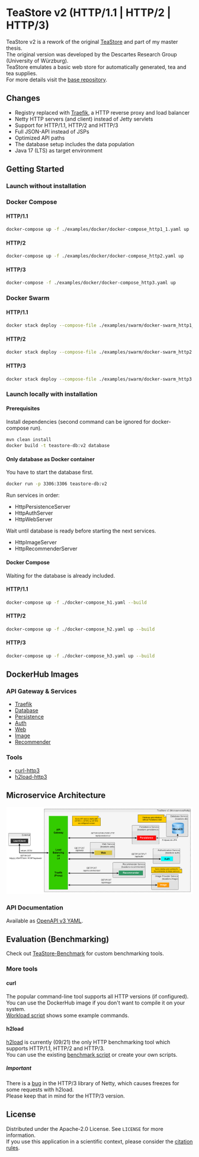 # TeaStore v2 (HTTP/1.1 | HTTP/2 | HTTP/3)

TeaStore v2 is a rework of the original
[TeaStore](https://se.informatik.uni-wuerzburg.de/software-engineering-group/tools/teastore/)
and part of my master thesis.  
The original version was developed by the Descartes Research Group (University of Würzburg).  
TeaStore emulates a basic web store for automatically generated, tea and tea supplies.   
For more details visit the [base repository](https://github.com/DescartesResearch/TeaStore).

## Changes
- Registry replaced with [Traefik](https://github.com/traefik/traefik),
  a HTTP reverse proxy and load balancer
- Netty HTTP servers (and client) instead of Jetty servlets
- Support for HTTP/1.1, HTTP/2 and HTTP/3
- Full JSON-API instead of JSPs
- Optimized API paths
- The database setup includes the data population
- Java 17 (LTS) as target environment

## Getting Started
### Launch without installation
### Docker Compose
#### HTTP/1.1
```sh
docker-compose up -f ./examples/docker/docker-compose_http1_1.yaml up
```
#### HTTP/2
```sh
docker-compose up -f ./examples/docker/docker-compose_http2.yaml up
```
#### HTTP/3
```sh
docker-compose -f ./examples/docker/docker-compose_http3.yaml up
```

### Docker Swarm
#### HTTP/1.1
```sh
docker stack deploy --compose-file ./examples/swarm/docker-swarm_http1_1.yaml teastore
```
#### HTTP/2
```sh
docker stack deploy --compose-file ./examples/swarm/docker-swarm_http2.yaml teastore
```
#### HTTP/3
```sh
docker stack deploy --compose-file ./examples/swarm/docker-swarm_http3.yaml teastore
```

### Launch locally with installation
#### Prerequisites
Install dependencies (second command can be ignored for docker-compose run).
```sh
mvn clean install
docker build -t teastore-db:v2 database
```

#### Only database as Docker container
You have to start the database first.
```sh
docker run -p 3306:3306 teastore-db:v2
```
Run services in order:
- HttpPersistenceServer
- HttpAuthServer
- HttpWebServer

Wait until database is ready before starting the next services.

- HttpImageServer
- HttpRecommenderServer

#### Docker Compose
Waiting for the database is already included.
#### HTTP/1.1
```sh
docker-compose up -f ./docker-compose_h1.yaml --build
```
#### HTTP/2
```sh
docker-compose up -f ./docker-compose_h2.yaml up --build
```
#### HTTP/3
```sh
docker-compose up -f ./docker-compose_h3.yaml up --build
```

## DockerHub Images
### API Gateway & Services
- [Traefik](https://hub.docker.com/_/traefik)
- [Database](https://hub.docker.com/r/tvsjsdock/teastore-db)
- [Persistence](https://hub.docker.com/r/tvsjsdock/teastore-persistence)
- [Auth](https://hub.docker.com/r/tvsjsdock/teastore-auth)
- [Web](https://hub.docker.com/r/tvsjsdock/teastore-web)
- [Image](https://hub.docker.com/r/tvsjsdock/teastore-image)
- [Recommender](https://hub.docker.com/r/tvsjsdock/teastore-recommender)
### Tools
- [curl-http3](https://hub.docker.com/r/tvsjsdock/curl-http3)
- [h2load-http3](https://hub.docker.com/r/tvsjsdock/h2load-http3)

## Microservice Architecture
![Microservice Architecture](api/msa-teastore-v2.png)

### API Documentation 
Available as [OpenAPI v3 YAML](api/TeaStore_v2.yaml).

## Evaluation (Benchmarking)
Check out [TeaStore-Benchmark](https://github.com/DevPhilB/TeaStore-Benchmark) for custom benchmarking tools.  

### More tools
#### curl
The popular command-line tool supports all HTTP versions (if configured).  
You can use the DockerHub image if you don't want to compile it on your system.  
[Workload script](examples/curl_workload.sh) shows some example commands.  

#### h2load
[h2load](https://github.com/nghttp2/nghttp2/tree/quic#running-h2load-against-http3-server)
is currently (09/21) the only HTTP benchmarking tool which supports HTTP/1.1,
HTTP/2 and HTTP/3.  
You can use the existing [benchmark script](examples/h2load_benchmark.sh) or create your own scripts.
##### Important
There is a [bug](https://github.com/netty/netty-incubator-codec-http3/issues/159) in the HTTP/3 library of Netty,
which causes freezes for some requests with h2load.  
Please keep that in mind for the HTTP/3 version.

## License
Distributed under the Apache-2.0 License. See `LICENSE` for more information.  
If you use this application in a scientific context,
please consider the [citation rules](https://github.com/DescartesResearch/TeaStore#cite-us).
